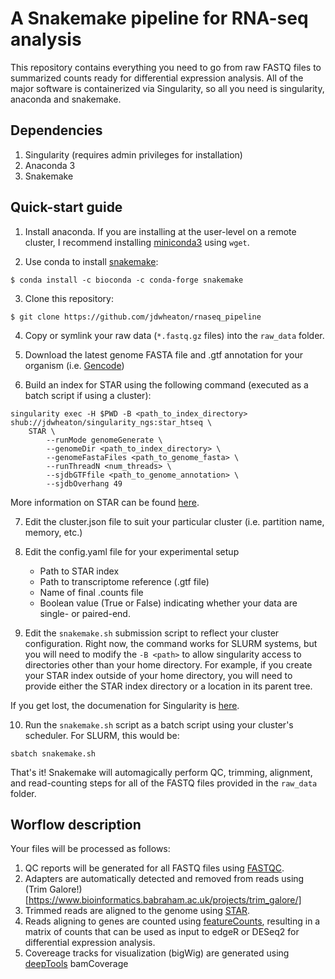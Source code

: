 # A Snakemake pipeline for RNA-seq analysis

This repository contains everything you need to go from raw FASTQ files to summarized counts ready for differential expression analysis. All of the major software is containerized via Singularity, so all you need is singularity, anaconda and snakemake.

## Dependencies
1. Singularity (requires admin privileges for installation)
2. Anaconda 3
3. Snakemake

## Quick-start guide

1. Install anaconda. If you are installing at the user-level on a remote cluster, I recommend installing [miniconda3](https://docs.conda.io/en/latest/miniconda.html) using `wget`.

2. Use conda to install [snakemake](https://snakemake.readthedocs.io/en/stable/getting_started/installation.html):

```
$ conda install -c bioconda -c conda-forge snakemake
```

3. Clone this repository:

```
$ git clone https://github.com/jdwheaton/rnaseq_pipeline
```

4. Copy or symlink your raw data (`*.fastq.gz` files) into the `raw_data` folder.

5. Download the latest genome FASTA file and .gtf annotation for your organism (i.e. [Gencode](http://gencodegenes.org))

6. Build an index for STAR using the following command (executed as a batch script if using a cluster):

```
singularity exec -H $PWD -B <path_to_index_directory> shub://jdwheaton/singularity_ngs:star_htseq \
    STAR \
		--runMode genomeGenerate \
		--genomeDir <path_to_index_directory> \
		--genomeFastaFiles <path_to_genome_fasta> \
		--runThreadN <num_threads> \
		--sjdbGTFfile <path_to_genome_annotation> \
		--sjdbOverhang 49
```
More information on STAR can be found [here](https://github.com/alexdobin/STAR).

7. Edit the cluster.json file to suit your particular cluster (i.e. partition name, memory, etc.)

8. Edit the config.yaml file for your experimental setup
    - Path to STAR index
    - Path to transcriptome reference (.gtf file)
    - Name of final .counts file
    - Boolean value (True or False) indicating whether your data are single- or paired-end.
    
9. Edit the `snakemake.sh` submission script to reflect your cluster configuration. Right now, the command works for SLURM systems, but you will need to modify the `-B <path>` to allow singularity access to directories other than your home directory. For example, if you create your STAR index outside of your home directory, you will need to provide either the STAR index directory or a location in its parent tree.

If you get lost, the documenation for Singularity is [here](https://www.sylabs.io/docs/).

10. Run the `snakemake.sh` script as a batch script using your cluster's scheduler. For SLURM, this would be:
```
sbatch snakemake.sh
```
That's it! Snakemake will automagically perform QC, trimming, alignment, and read-counting steps for all of the FASTQ files provided in the `raw_data` folder.

## Worflow description

Your files will be processed as follows:

1. QC reports will be generated for all FASTQ files using [FASTQC](https://www.bioinformatics.babraham.ac.uk/projects/fastqc/).
2. Adapters are automatically detected and removed from reads using (Trim Galore!)[https://www.bioinformatics.babraham.ac.uk/projects/trim_galore/]
3. Trimmed reads are aligned to the genome using [STAR](https://github.com/alexdobin/STAR).
4. Reads aligning to genes are counted using [featureCounts](http://bioinf.wehi.edu.au/featureCounts/), resulting in a matrix of counts that can be used as input to edgeR or DESeq2 for differential expression analysis.
5. Covereage tracks for visualization (bigWig) are generated using [deepTools](https://deeptools.readthedocs.io/en/develop/) bamCoverage
